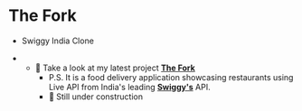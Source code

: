 # The Fork

- Swiggy India Clone

- - 🤩 Take a look at my latest project **[The Fork](https://the-fork.netlify.app/)**
    - P.S. It is a food delivery application showcasing restaurants using Live API from India's leading **[Swiggy's](https://www.swiggy.com/)** API.
    - 🤫 Still under construction

